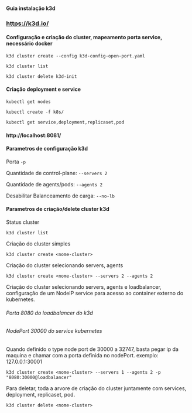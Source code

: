 #### Guia instalação k3d

### https://k3d.io/

#### Configuração e criação do cluster, mapeamento porta service, necessário docker

`k3d cluster create --config k3d-config-open-port.yaml`

`k3d cluster list`

`k3d cluster delete k3d-init`

#### Criação deployment e service

`kubectl get nodes`

`kubectl create -f k8s/`

`kubectl get service,deployment,replicaset,pod`

#### http://localhost:8081/

#### Parametros de configuração k3d

Porta `-p`

Quantidade de control-plane: `--servers 2`

Quantidade de agents/pods: `--agents 2`

Desabilitar Balanceamento de carga: `--no-lb`

#### Parametros de criação/delete cluster k3d

Status cluster

`k3d cluster list`

Criação do cluster simples

`k3d cluster create <nome-cluster>`

Criação do cluster selecionando servers, agents

`k3d cluster create <nome-cluster> --servers 2 --agents 2`

Criação do cluster selecionando servers, agents
e loadbalancer, configuração de um NodeIP service
para acesso ao container externo do kubernetes.

###### Porta 8080 do loadbalancer do k3d

###### NodePort 30000 do service kubernetes

Quando definido o type node port de 30000 a 32747,
basta pegar ip da maquina e chamar com a porta
definida no nodePort.
exemplo: 127.0.0.1:30001

`k3d cluster create <nome-cluster> --servers 1 --agents 2 -p "8080:30000@loadbalancer"`

Para deletar, toda a arvore de criação do cluster juntamente com
services, deployment, replicaset, pod.

`k3d cluster delete <nome-cluster>`
